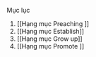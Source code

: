
Mục lục
1. [[Hạng mục Preaching ]]
2. [[Hạng mục Establish]]
3. [[Hạng mục Grow up]]
4. [[Hạng mục Promote ]]